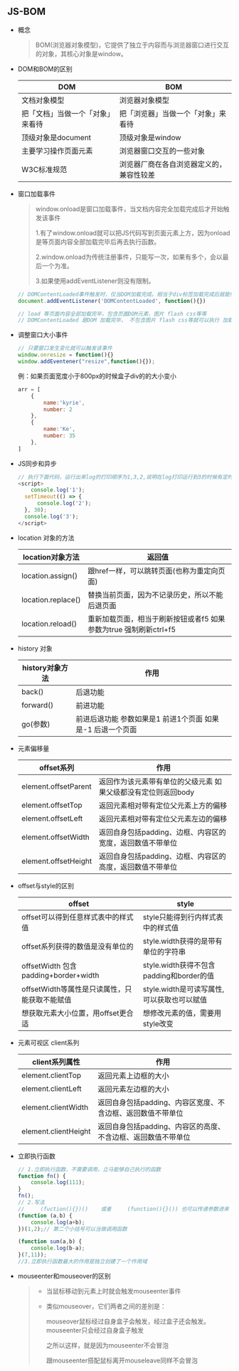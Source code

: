 ## JS-BOM

- 概念

  > BOM(浏览器对象模型)，它提供了独立于内容而与浏览器窗口进行交互的对象，其核心对象是window。

- DOM和BOM的区别

  | DOM                              | BOM                                      |
  | -------------------------------- | ---------------------------------------- |
  | 文档对象模型                     | 浏览器对象模型                           |
  | 把「文档」当做一个「对象」来看待 | 把「浏览器」当做一个「对象」来看待       |
  | 顶级对象是document               | 顶级对象是window                         |
  | 主要学习操作页面元素             | 浏览器窗口交互的一些对象                 |
  | W3C标准规范                      | 浏览器厂商在各自浏览器定义的，兼容性较差 |

- 窗口加载事件

  > window.onload是窗口加载事件，当文档内容完全加载完成后才开始触发该事件
  >
  > 1.有了window.onload就可以把JS代码写到页面元素上方，因为onload是等页面内容全部加载完毕后再去执行函数。
  >
  > 2.window.onload为传统注册事件，只能写一次，如果有多个，会以最后一个为准。
  >
  > 3.如果使用addEventListener则没有限制。

  ```javascript
  // DOMContentLoaded事件触发时，仅当DOM加载完成。相当于div标签加载完成后就能够
  document.addEventListener('DOMContentLoaded', function(){})
  
  // load 等页面内容全部加载完毕，包含页面DOM元素，图片 flash css等等
  // DOMContentLoaded 是DOM 加载完毕， 不包含图片 flash css等就可以执行 加载速度比 load更快一些
  ```

- 调整窗口大小事件

  ```js
  // 只要窗口发生变化就可以触发该事件
  window.onresize = function(){}
  window.addEventener("resize",function(){});
  ```

  例：如果页面宽度小于800px的时候盒子div的的大小变小

  ```js
  arr = [
      {
          name:'kyrie',
          number: 2
      },
      {
          name:'Ke',
          number: 35
      },
  ]
  ```

- JS同步和异步

  ```js
  // 执行下面代码，运行出来log的打印顺序为1,3,2,说明在log打印运行到3的时候有定时器，所以先去运行3。
  <script>
      console.log('1');
  	setTimeout(() => {
      	console.log('2');
  	}, 30);
  	console.log('3');
  </script>
  ```

- location 对象的方法

  | location对象方法   | 返回值                                                       |
  | ------------------ | ------------------------------------------------------------ |
  | location.assign()  | 跟href一样，可以跳转页面(也称为重定向页面)                   |
  | location.replace() | 替换当前页面，因为不记录历史，所以不能后退页面               |
  | location.reload()  | 重新加载页面，相当于刷新按钮或者f5 如果参数为true 强制刷新ctrl+f5 |

- history 对象

  | history对象方法 | 作用                                                       |
  | --------------- | ---------------------------------------------------------- |
  | back()          | 后退功能                                                   |
  | forward()       | 前进功能                                                   |
  | go(参数)        | 前进后退功能 参数如果是1 前进1个页面 如果是-1 后退一个页面 |

- 元素偏移量

  | offset系列           | 作用                                                         |
  | -------------------- | ------------------------------------------------------------ |
  | element.offsetParent | 返回作为该元素带有单位的父级元素 如果父级都没有定位则返回body |
  | element.offsetTop    | 返回元素相对带有定位父元素上方的偏移                         |
  | element.offsetLeft   | 返回元素相对带有定位父元素左边的偏移                         |
  | element.offsetWidth  | 返回自身包括padding、边框、内容区的宽度，返回数值不带单位    |
  | element.offsetHeight | 返回自身包括padding、边框、内容区的高度，返回数值不带单位    |

- offset与style的区别

  | offset                                        | style                                      |
  | --------------------------------------------- | ------------------------------------------ |
  | offset可以得到任意样式表中的样式值            | style只能得到行内样式表中的样式值          |
  | offset系列获得的数值是没有单位的              | style.width获得的是带有单位的字符串        |
  | offsetWidth 包含padding+border+width          | style.width获得不包含padding和border的值   |
  | offsetWidth等属性是只读属性，只能获取不能赋值 | style.width是可读写属性,可以获取也可以赋值 |
  | 想获取元素大小位置，用offset更合适            | 想修改元素的值，需要用style改变            |

- 元素可视区 client系列

  | client系列属性       | 作用                                                         |
  | -------------------- | ------------------------------------------------------------ |
  | element.clientTop    | 返回元素上边框的大小                                         |
  | element.clientLeft   | 返回元素左边框的大小                                         |
  | element.clientWidth  | 返回自身包括padding、内容区宽度、不含边框、返回数值不带单位  |
  | element.clientHeight | 返回自身包括padding、内容区的高度、不含边框、返回数值不带单位 |

- 立即执行函数

  ```javascript
  // 1.立即执行函数，不需要调用，立马能够自己执行的函数
  function fn() {
      console.log(111);
  }
  fn();
  // 2.写法
  //     (fuction(){})()    或者     (function(){}()) 也可以传递参数进来
  (function (a,b) {
      console.log(a+b);
  })(1,2);// 第二个小括号可以当做调用函数
  
  (function sum(a,b) {
      console.log(b-a);
  }(7,11));
  //3.立即执行函数最大的作用是独立创建了一个作用域
  ```

- mouseenter和mouseover的区别

  > - 当鼠标移动到元素上时就会触发mouseenter事件
  >
  > - 类似mouseover，它们两者之间的差别是：
  >
  >   mouseover鼠标经过自身盒子会触发，经过盒子还会触发。mouseenter只会经过自身盒子触发
  >
  >   之所以这样，就是因为mouseenter不会冒泡
  >
  >   跟mouseenter搭配鼠标离开mouseleave同样不会冒泡

 
